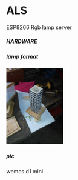 # ALS
ESP8266 Rgb lamp server

##### HARDWARE

##### lamp format
<img src="pics/IMG_20191015_184044.jpg" width="150"/>

##### pic
wemos d1 mini
